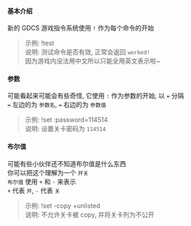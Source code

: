 #### 基本介绍

新的 GDCS 游戏指令系统使用 ```!``` 作为每个命令的开始
> 示例: !test    
> 说明: 测试命令是否有效, 正常会返回 ```worked!```    
> 因为游戏内没法用中文所以只能全用英文表示啦~

#### 参数

可能看起来可能会有些奇怪, 它使用 ```:``` 作为参数的开始, 以 ```=``` 分隔    
```=``` 左边的为 ```参数名```, ```=``` 右边的为 ```参数值```
> 示例: !set :password=114514    
> 说明: 设置关卡密码为 ```114514```

#### 布尔值

可能有些小伙伴还不知道布尔值是什么东西    
你可以把这个理解为一个 ```开关```    
```布尔值``` 使用 ```+``` 和 ```-``` 来表示    
```+``` 代表 ```开```, ```-``` 代表 ```关```
> 示例: !set -copy +unlisted    
> 说明: 不允许关卡被 copy, 并将关卡列为不公开